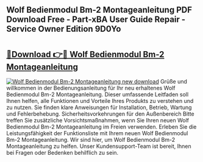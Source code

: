 ## Wolf Bedienmodul Bm-2 Montageanleitung PDF Download Free - Part-xBA User Guide Repair - Service Owner Edition 9D0Yo

# <h2><a href="http://df7k0wf.blite.top/?on=Wolf+Bedienmodul+Bm-2+Montageanleitung">🔗Download 👉🔴 Wolf Bedienmodul Bm-2 Montageanleitung</a></h2>

[![Wolf Bedienmodul Bm-2 Montageanleitung new download](https://i.imgur.com/lujVjoI.png)](http://df7k0wf.blite.top/?on=Wolf+Bedienmodul+Bm-2+Montageanleitung)
Grüße und willkommen in der Bedienungsanleitung für Ihr neu erhaltenes Wolf Bedienmodul Bm-2 Montageanleitung. Dieser umfassende Leitfaden soll Ihnen helfen, alle Funktionen und Vorteile Ihres Produkts zu verstehen und zu nutzen. Sie finden klare Anweisungen für Installation, Betrieb, Wartung und Fehlerbehebung. Sicherheitsvorkehrungen für den Außenbereich Bitte treffen Sie zusätzliche Vorsichtsmaßnahmen, wenn Sie Ihren neuen Wolf Bedienmodul Bm-2 Montageanleitung im Freien verwenden. Erleben Sie die Leistungsfähigkeit der Funktionsliste mit Ihrem neuen Wolf Bedienmodul Bm-2 Montageanleitung. Wir sind hier, um Wolf Bedienmodul Bm-2 Montageanleitung zu helfen. Unser Kundensupport-Team ist bereit, Ihnen bei Fragen oder Bedenken behilflich zu sein.
